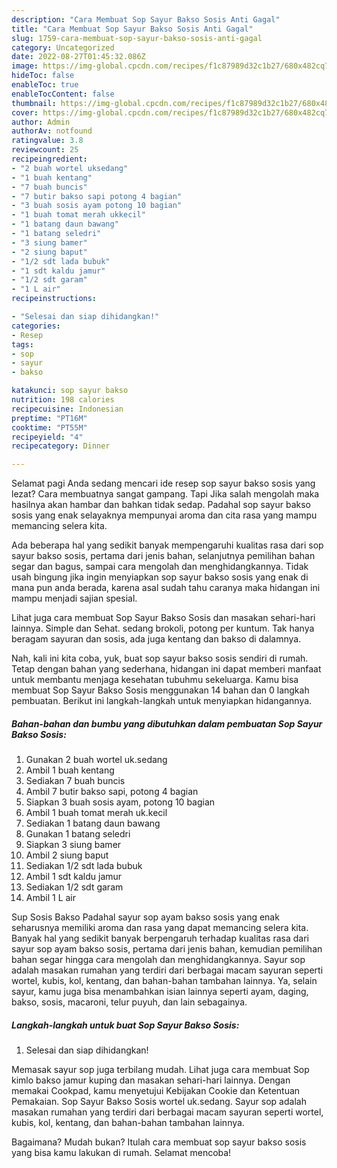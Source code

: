 ```yaml
---
description: "Cara Membuat Sop Sayur Bakso Sosis Anti Gagal"
title: "Cara Membuat Sop Sayur Bakso Sosis Anti Gagal"
slug: 1759-cara-membuat-sop-sayur-bakso-sosis-anti-gagal
category: Uncategorized
date: 2022-08-27T01:45:32.086Z
image: https://img-global.cpcdn.com/recipes/f1c87989d32c1b27/680x482cq70/sop-sayur-bakso-sosis-foto-resep-utama.jpg
hideToc: false
enableToc: true
enableTocContent: false
thumbnail: https://img-global.cpcdn.com/recipes/f1c87989d32c1b27/680x482cq70/sop-sayur-bakso-sosis-foto-resep-utama.jpg
cover: https://img-global.cpcdn.com/recipes/f1c87989d32c1b27/680x482cq70/sop-sayur-bakso-sosis-foto-resep-utama.jpg
author: Admin
authorAv: notfound
ratingvalue: 3.8
reviewcount: 25
recipeingredient:
- "2 buah wortel uksedang"
- "1 buah kentang"
- "7 buah buncis"
- "7 butir bakso sapi potong 4 bagian"
- "3 buah sosis ayam potong 10 bagian"
- "1 buah tomat merah ukkecil"
- "1 batang daun bawang"
- "1 batang seledri"
- "3 siung bamer"
- "2 siung baput"
- "1/2 sdt lada bubuk"
- "1 sdt kaldu jamur"
- "1/2 sdt garam"
- "1 L air"
recipeinstructions:

- "Selesai dan siap dihidangkan!"
categories:
- Resep
tags:
- sop
- sayur
- bakso

katakunci: sop sayur bakso 
nutrition: 198 calories
recipecuisine: Indonesian
preptime: "PT16M"
cooktime: "PT55M"
recipeyield: "4"
recipecategory: Dinner

---
```



Selamat pagi Anda sedang mencari ide resep sop sayur bakso sosis yang lezat? Cara membuatnya sangat gampang. Tapi Jika salah mengolah maka hasilnya akan hambar dan bahkan tidak sedap. Padahal sop sayur bakso sosis yang enak selayaknya mempunyai aroma dan cita rasa yang mampu memancing selera kita.


Ada beberapa hal yang sedikit banyak mempengaruhi kualitas rasa dari sop sayur bakso sosis, pertama dari jenis bahan, selanjutnya pemilihan bahan segar dan bagus, sampai cara mengolah dan menghidangkannya. Tidak usah bingung jika ingin menyiapkan sop sayur bakso sosis yang enak di mana pun anda berada, karena asal sudah tahu caranya maka hidangan ini mampu menjadi sajian spesial.

Lihat juga cara membuat Sop Sayur Bakso Sosis dan masakan sehari-hari lainnya. Simple dan Sehat. sedang brokoli, potong per kuntum. Tak hanya beragam sayuran dan sosis, ada juga kentang dan bakso di dalamnya.


Nah, kali ini kita coba, yuk, buat sop sayur bakso sosis sendiri di rumah. Tetap dengan bahan yang sederhana, hidangan ini dapat memberi manfaat untuk membantu menjaga kesehatan tubuhmu sekeluarga. Kamu bisa membuat Sop Sayur Bakso Sosis menggunakan 14 bahan dan 0 langkah pembuatan. Berikut ini langkah-langkah untuk menyiapkan hidangannya.

<!--inarticleads1-->

##### Bahan-bahan dan bumbu yang dibutuhkan dalam pembuatan Sop Sayur Bakso Sosis:

1. Gunakan 2 buah wortel uk.sedang
1. Ambil 1 buah kentang
1. Sediakan 7 buah buncis
1. Ambil 7 butir bakso sapi, potong 4 bagian
1. Siapkan 3 buah sosis ayam, potong 10 bagian
1. Ambil 1 buah tomat merah uk.kecil
1. Sediakan 1 batang daun bawang
1. Gunakan 1 batang seledri
1. Siapkan 3 siung bamer
1. Ambil 2 siung baput
1. Sediakan 1/2 sdt lada bubuk
1. Ambil 1 sdt kaldu jamur
1. Sediakan 1/2 sdt garam
1. Ambil 1 L air


Sup Sosis Bakso Padahal sayur sop ayam bakso sosis yang enak seharusnya memiliki aroma dan rasa yang dapat memancing selera kita. Banyak hal yang sedikit banyak berpengaruh terhadap kualitas rasa dari sayur sop ayam bakso sosis, pertama dari jenis bahan, kemudian pemilihan bahan segar hingga cara mengolah dan menghidangkannya. Sayur sop adalah masakan rumahan yang terdiri dari berbagai macam sayuran seperti wortel, kubis, kol, kentang, dan bahan-bahan tambahan lainnya. Ya, selain sayur, kamu juga bisa menambahkan isian lainnya seperti ayam, daging, bakso, sosis, macaroni, telur puyuh, dan lain sebagainya. 

<!--inarticleads2-->

##### Langkah-langkah untuk buat Sop Sayur Bakso Sosis:


1. Selesai dan siap dihidangkan!

Memasak sayur sop juga terbilang mudah. Lihat juga cara membuat Sop kimlo bakso jamur kuping dan masakan sehari-hari lainnya. Dengan memakai Cookpad, kamu menyetujui Kebijakan Cookie dan Ketentuan Pemakaian. Sop Sayur Bakso Sosis wortel uk.sedang. Sayur sop adalah masakan rumahan yang terdiri dari berbagai macam sayuran seperti wortel, kubis, kol, kentang, dan bahan-bahan tambahan lainnya. 

Bagaimana? Mudah bukan? Itulah cara membuat sop sayur bakso sosis yang bisa kamu lakukan di rumah. Selamat mencoba!
